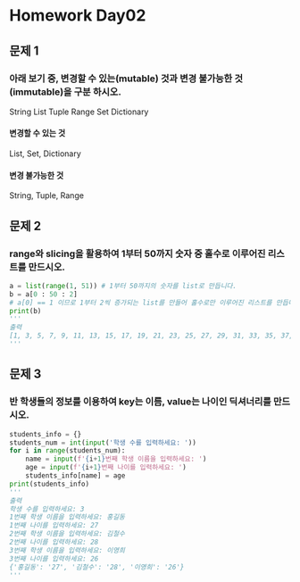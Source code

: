 # Homework Day02

## 문제 1

### 아래 보기 중, 변경할 수 있는(mutable) 것과 변경 불가능한 것(immutable)을 구분 하시오.
String List Tuple Range Set Dictionary

#### 변경할 수 있는 것

List, Set, Dictionary

#### 변경 불가능한 것

String, Tuple, Range

## 문제 2

### range와 slicing을 활용하여 1부터 50까지 숫자 중 홀수로 이루어진 리스트를 만드시오.
```python
a = list(range(1, 51)) # 1부터 50까지의 숫자를 list로 만듭니다.
b = a[0 : 50 : 2]
# a[0] == 1 이므로 1부터 2씩 증가되는 list를 만들어 홀수로만 이루어진 리스트를 만듭니다.
print(b)
'''
출력
[1, 3, 5, 7, 9, 11, 13, 15, 17, 19, 21, 23, 25, 27, 29, 31, 33, 35, 37, 39, 41, 43, 45, 47, 49]
'''
```

## 문제 3

### 반 학생들의 정보를 이용하여 key는 이름, value는 나이인 딕셔너리를 만드시오.

```python
students_info = {}
students_num = int(input('학생 수를 입력하세요: '))
for i in range(students_num):
    name = input(f'{i+1}번째 학생 이름을 입력하세요: ')
    age = input(f'{i+1}번째 나이를 입력하세요: ')
    students_info[name] = age
print(students_info)
'''
출력
학생 수를 입력하세요: 3
1번째 학생 이름을 입력하세요: 홍길동
1번째 나이를 입력하세요: 27
2번째 학생 이름을 입력하세요: 김철수
2번째 나이를 입력하세요: 28
3번째 학생 이름을 입력하세요: 이영희
3번째 나이를 입력하세요: 26
{'홍길동': '27', '김철수': '28', '이영희': '26'}
'''
```

